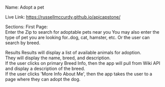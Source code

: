 Name: Adopt a pet

Live Link: https://russellmccurdy.github.io/apicapstone/

Sections:
First Page:  
 Enter the Zip to search for adoptable pets near you
You may also enter the type of pet you are looking for..dog, cat, hamster, etc.
Or the user can search by breed.

Results
Results will display a list of available animals for adoption.  
 They will display the name, breed, and description.  
 If the user clicks on primary Breed Info, then the app will pull from Wiki API and display a description of the breed.  
 If the user clicks 'More Info About Me', then the app takes the user to a page where they can adopt the dog.
